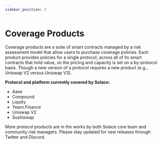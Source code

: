 ```yaml
---
sidebar_position: 3
---
```



# Coverage Products

Coverage products are a suite of smart contracts managed by a risk assessment model that allow users to purchase coverage policies. Each product provides policies for a single protocol, across all of its smart contracts that hold value, so the pricing and capacity is set on a by-protocol basis. Though a new version of a protocol requires a new product (e.g., Uniswap V2 versus Uniswap V3).

**Protocol and platform currently covered by Solace:**

- Aave
- Compound
- Liquity
- Yearn.Finance
- Uniswap V2
- Sushiswap

More protocol products are in the works by both Solace core team and community risk managers. Please stay updated for new releases through Twitter and Discord.